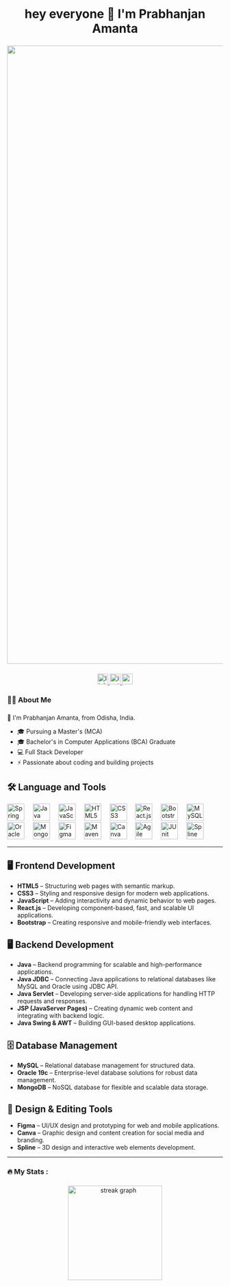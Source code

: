 <h1 align="center">hey everyone 👋 I'm Prabhanjan Amanta</h1>

###

<div align="center">
  <img width="2560" height="1440" alt="Image" src="https://github.com/user-attachments/assets/8913e318-b9b4-44f5-a46d-eb3e946ffc86" />
</div>

###

<div align="center">
  <a href="https://www.linkedin.com/in/pravanjan-17p/" target="_blank">
    <img src="https://img.shields.io/static/v1?message=LinkedIn&logo=linkedin&label=&color=0077B5&logoColor=white&labelColor=&style=for-the-badge" height="25" alt="linkedin logo"  />
  </a>
  <a href="https://www.instagram.com/pravanjan_17p/" target="_blank">
    <img src="https://img.shields.io/static/v1?message=Instagram&logo=instagram&label=&color=E4405F&logoColor=white&labelColor=&style=for-the-badge" height="25" alt="instagram logo"  />
  </a>
  <a href="mailto:pravanjan2003p@gmail.com" target="_blank">
    <img src="https://img.shields.io/static/v1?message=Gmail&logo=gmail&label=&color=D14836&logoColor=white&labelColor=&style=for-the-badge" height="25" alt="gmail logo"  />
  </a>
</div>

###

<h3 align="left">👩‍💻  About Me</h3>


###

👋 I'm Prabhanjan Amanta, from Odisha, India.

- 🎓 Pursuing a Master's (MCA)
- 🎓 Bachelor's in Computer Applications (BCA) Graduate
- 💻 Full Stack Developer
- ⚡ Passionate about coding and building projects



## 🛠 Language and Tools  

<div align="left">
  <!-- Spring Icon -->
  <img src="https://cdn.jsdelivr.net/gh/devicons/devicon/icons/spring/spring-original.svg" height="40" alt="Spring" />
  <img width="12" />
  <img src="https://cdn.jsdelivr.net/gh/devicons/devicon/icons/java/java-original.svg" height="40" alt="Java" />
  <img width="12" />
  <img src="https://cdn.jsdelivr.net/gh/devicons/devicon/icons/javascript/javascript-original.svg" height="40" alt="JavaScript" />
  <img width="12" />
  <img src="https://cdn.jsdelivr.net/gh/devicons/devicon/icons/html5/html5-original.svg" height="40" alt="HTML5" />
  <img width="12" />
  <img src="https://cdn.jsdelivr.net/gh/devicons/devicon/icons/css3/css3-original.svg" height="40" alt="CSS3" />
  <img width="12" />
  <img src="https://cdn.jsdelivr.net/gh/devicons/devicon/icons/react/react-original.svg" height="40" alt="React.js" />
  <img width="12" />
  <img src="https://cdn.jsdelivr.net/gh/devicons/devicon/icons/bootstrap/bootstrap-original.svg" height="40" alt="Bootstrap" />
  <img width="12" />
  <img src="https://cdn.jsdelivr.net/gh/devicons/devicon/icons/mysql/mysql-original.svg" height="40" alt="MySQL" />
  <img width="12" />
  <img src="https://cdn.jsdelivr.net/gh/devicons/devicon/icons/oracle/oracle-original.svg" height="40" alt="Oracle 19c" />
  <img width="12" />
  <img src="https://cdn.jsdelivr.net/gh/devicons/devicon/icons/mongodb/mongodb-original.svg" height="40" alt="MongoDB" />
  <img width="12" />
  <img src="https://cdn.jsdelivr.net/gh/devicons/devicon/icons/figma/figma-original.svg" height="40" alt="Figma" />
  <img width="12" />
  <img src="https://cdn.jsdelivr.net/gh/devicons/devicon/icons/maven/maven-original.svg" height="40" alt="Maven" />
  <img width="12" />
  <img src="https://cdn.jsdelivr.net/gh/devicons/devicon/icons/canva/canva-original.svg" height="40" alt="Canva" />
  <img width="12" />
  <img src="https://upload.wikimedia.org/wikipedia/commons/5/58/Scrum_process.svg" height="40" alt="Agile Scrum" />
  <img width="12" />
  <img src="https://cdn.jsdelivr.net/gh/devicons/devicon/icons/junit/junit-plain.svg" height="40" alt="JUnit" />
  <img width="12" />
  <img src="https://www.spline.design/images/favicon/favicon.ico" height="40" alt="Spline" />
</div>

---
## 🖥️ Frontend Development  
- **HTML5** – Structuring web pages with semantic markup.  
- **CSS3** – Styling and responsive design for modern web applications.  
- **JavaScript** – Adding interactivity and dynamic behavior to web pages.  
- **React.js** – Developing component-based, fast, and scalable UI applications.  
- **Bootstrap** – Creating responsive and mobile-friendly web interfaces.  

## 🖥️ Backend Development  
- **Java** – Backend programming for scalable and high-performance applications.  
- **Java JDBC** – Connecting Java applications to relational databases like MySQL and Oracle using JDBC API.
- **Java Servlet** – Developing server-side applications for handling HTTP requests and responses.  
- **JSP (JavaServer Pages)** – Creating dynamic web content and integrating with backend logic.
- **Java Swing & AWT** – Building GUI-based desktop applications.  

## 🗄️ Database Management  
- **MySQL** – Relational database management for structured data.  
- **Oracle 19c** – Enterprise-level database solutions for robust data management.  
- **MongoDB** – NoSQL database for flexible and scalable data storage.  

## 🎨 Design & Editing Tools  
- **Figma** – UI/UX design and prototyping for web and mobile applications.  
- **Canva** – Graphic design and content creation for social media and branding.  
- **Spline** – 3D design and interactive web elements development.  

---

###

<h3 align="left">🔥   My Stats :</h3>

###

<div align="center">
  <img src="https://streak-stats.demolab.com?user=Prabhanjan-17p&locale=en&mode=daily&theme=dark&hide_border=false&border_radius=5&order=3" height="220" alt="streak graph"  />
</div>


